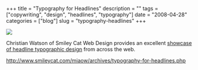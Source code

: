 +++
title = "Typography for Headlines"
description = ""
tags = ["copywriting", "design", "headlines", "typography"]
date = "2008-04-28"
categories = ["blog"]
slug = "typography-headlines"
+++



  <div class="notebook-screenshot"><a href="http://www.smileycat.com/miaow/archives/typography-for-headlines.php"><img id='bluga-thumbnail-1224' class='bluga-thumbnail large' src='http://media.konigi.com/bluga/
wt4815caa48c0d1.jpg'/></a></div><p>Christian Watson of Smiley Cat Web Design provides an excellent <a href="http://www.smileycat.com/miaow/archives/typography-for-headlines.php">showcase of headline typographic design</a> from across the web.</p>
    
  <a href="http://www.smileycat.com/miaow/archives/typography-for-headlines.php">http://www.smileycat.com/miaow/archives/typography-for-headlines.php</a>

